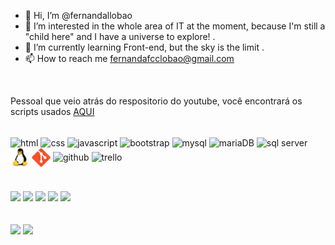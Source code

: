 - 👋 Hi, I’m @fernandallobao
- 👀 I’m interested in the whole area of IT at the moment, because I'm still a "child here" and I have a universe to explore! .
- 🌱 I’m currently learning Front-end, but the sky is the limit .
- 📫 How to reach me fernandafcclobao@gmail.com

<!---
fernandallobao/fernandallobao is a ✨ special ✨ repository because its `README.md` (this file) appears on your GitHub profile.
You can click the Preview link to take a look at your changes.
--->

<br>

Pessoal que veio atrás do respositorio do youtube, você encontrará os scripts usados [AQUI](https://github.com/Lucianolpsf/youtube_projects)

<div style="display: inline_block"><br>
    <img align="center" alt="html" height="30" width="40" src="https://cdn.jsdelivr.net/gh/devicons/devicon/icons/html5/html5-original.svg">
    <img align="center" alt="css" height="30" width="40" src="https://cdn.jsdelivr.net/gh/devicons/devicon/icons/css3/css3-original.svg">
    <img align="center" alt="javascript" height="34" width="34" src="https://lucianolpsf.github.io/portfolio/assets/img/icons/Javascript.png">
    <img align="center" alt="bootstrap" height="40" width="40" src="https://lucianolpsf.github.io/portfolio/assets/img/icons/Bootstrap.png">
    <img align="center" alt="mysql" height="52" width="52" src="https://cdn.jsdelivr.net/gh/devicons/devicon/icons/mysql/mysql-original-wordmark.svg">
    <img align="center" alt="mariaDB" height="40" width="40" src="https://lucianolpsf.github.io/portfolio/assets/img/icons/MariaDB.png">
    <img align="center" alt="sql server" height="40" width="40" src="https://lucianolpsf.github.io/portfolio/assets/img/icons/SQL%20Server.png">
    <img align="center" alt="linux" height="30" width="30" src="https://raw.githubusercontent.com/devicons/devicon/master/icons/linux/linux-original.svg">
    <img align="center" alt="git" height="30" width="30" src="https://raw.githubusercontent.com/devicons/devicon/master/icons/git/git-original.svg">
    <img align="center" alt="github" height="40" width="40" src="https://img.icons8.com/?size=512&id=bVGqATNwfhYq&format=png">
    <img align="center" alt="trello" height="40" width="40" src="https://img.icons8.com/?size=512&id=21049&format=png">
</div>

#

<div style="display: inline_block">
    <a href="https://lucianolpsf.github.io/portfolio/" target="_blank">
        <img src="https://img.shields.io/badge/Portfolio-20B2AA?style=for-the-badge&logo=superuser&logoColor=white" target="_blank"/><a/>
    <a href="https://www.linkedin.com/in/lucianolpsf/" target="_blank">
        <img src="https://img.shields.io/badge/LinkedIn-0077B5?style=for-the-badge&logo=linkedin&logoColor=white" target="_blank"/><a/>
    <a href="https://www.youtube.com/@pobre.vencedor?sub_confirmation=1" target="_blank">
        <img src="https://img.shields.io/badge/YouTube-FF0000?style=for-the-badge&logo=youtube&logoColor=white" target="_blank"/><a/>
    <a href="https://facebook.com/lucianolpsf" target="_blank">
        <img src="https://img.shields.io/badge/Facebook-1877F2?style=for-the-badge&logo=facebook&logoColor=white" target="_blank"/><a/>
    <a href="https://instagram.com/lucianolpsf" target="_blank">
        <img src="https://img.shields.io/badge/Instagram-E4405F?style=for-the-badge&logo=instagram&logoColor=white" target="_blank"/><a/>
</div>
<br>
<div align="center">

<br>

</div>

  <div style="display: inline_block">
  <a href="https://github.com/lucianolpsf">
  <img height="180em" src="https://github-readme-stats.vercel.app/api?username=lucianolpsf&show_icons=true&theme=dracula&include_all_commits=true&count_private=true"/></a>      
  <a href="https://github.com/lucianolpsf">
  <img height="180em" src="https://github-readme-stats.vercel.app/api/top-langs/?username=lucianolpsf&layout=compact&size_weight=0.5&count_weight=0.5&theme=dracula"/></a>  
</div>
